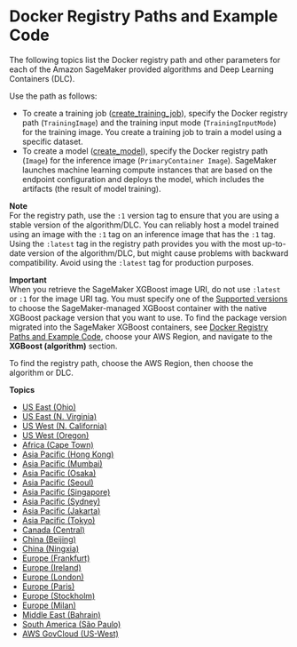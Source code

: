 # Docker Registry Paths and Example Code<a name="sagemaker-algo-docker-registry-paths"></a>

The following topics list the Docker registry path and other parameters for each of the Amazon SageMaker provided algorithms and Deep Learning Containers \(DLC\)\.

Use the path as follows:
+ To create a training job \([create\_training\_job](https://boto3.amazonaws.com/v1/documentation/api/latest/reference/services/sagemaker.html#SageMaker.Client.create_training_job)\), specify the Docker registry path \(`TrainingImage`\) and the training input mode \(`TrainingInputMode`\) for the training image\. You create a training job to train a model using a specific dataset\.
+ To create a model \([create\_model](https://boto3.amazonaws.com/v1/documentation/api/latest/reference/services/sagemaker.html#SageMaker.Client.create_model)\), specify the Docker registry path \(`Image`\) for the inference image \(`PrimaryContainer Image`\)\. SageMaker launches machine learning compute instances that are based on the endpoint configuration and deploys the model, which includes the artifacts \(the result of model training\)\.

**Note**  
For the registry path, use the `:1` version tag to ensure that you are using a stable version of the algorithm/DLC\. You can reliably host a model trained using an image with the `:1` tag on an inference image that has the `:1` tag\. Using the `:latest` tag in the registry path provides you with the most up\-to\-date version of the algorithm/DLC, but might cause problems with backward compatibility\. Avoid using the `:latest` tag for production purposes\.

**Important**  
When you retrieve the SageMaker XGBoost image URI, do not use `:latest` or `:1` for the image URI tag\. You must specify one of the [Supported versions](xgboost.md#xgboost-supported-versions) to choose the SageMaker\-managed XGBoost container with the native XGBoost package version that you want to use\. To find the package version migrated into the SageMaker XGBoost containers, see [Docker Registry Paths and Example Code](https://docs.aws.amazon.com/sagemaker/latest/dg/sagemaker-algo-docker-registry-paths.html), choose your AWS Region, and navigate to the **XGBoost \(algorithm\)** section\.

To find the registry path, choose the AWS Region, then choose the algorithm or DLC\.

**Topics**
+ [US East \(Ohio\)](ecr-us-east-2.md)
+ [US East \(N\. Virginia\)](ecr-us-east-1.md)
+ [US West \(N\. California\)](ecr-us-west-1.md)
+ [US West \(Oregon\)](ecr-us-west-2.md)
+ [Africa \(Cape Town\)](ecr-af-south-1.md)
+ [Asia Pacific \(Hong Kong\)](ecr-ap-east-1.md)
+ [Asia Pacific \(Mumbai\)](ecr-ap-south-1.md)
+ [Asia Pacific \(Osaka\)](ecr-ap-northeast-3.md)
+ [Asia Pacific \(Seoul\)](ecr-ap-northeast-2.md)
+ [Asia Pacific \(Singapore\)](ecr-ap-southeast-1.md)
+ [Asia Pacific \(Sydney\)](ecr-ap-southeast-2.md)
+ [Asia Pacific \(Jakarta\)](ecr-ap-southeast-3.md)
+ [Asia Pacific \(Tokyo\)](ecr-ap-northeast-1.md)
+ [Canada \(Central\)](ecr-ca-central-1.md)
+ [China \(Beijing\)](ecr-cn-north-1.md)
+ [China \(Ningxia\)](ecr-cn-northwest-1.md)
+ [Europe \(Frankfurt\)](ecr-eu-central-1.md)
+ [Europe \(Ireland\)](ecr-eu-west-1.md)
+ [Europe \(London\)](ecr-eu-west-2.md)
+ [Europe \(Paris\)](ecr-eu-west-3.md)
+ [Europe \(Stockholm\)](ecr-eu-north-1.md)
+ [Europe \(Milan\)](ecr-eu-south-1.md)
+ [Middle East \(Bahrain\)](ecr-me-south-1.md)
+ [South America \(São Paulo\)](ecr-sa-east-1.md)
+ [AWS GovCloud \(US\-West\)](ecr-us-gov-west-1.md)